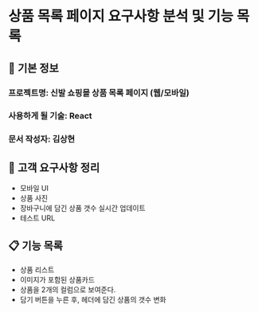 # 상품 목록 페이지 요구사항 분석 및 기능 목록

## 📌 기본 정보
### 프로젝트명: 신발 쇼핑몰 상품 목록 페이지 (웹/모바일)

### 사용하게 될 기술: React

### 문서 작성자: 김상현

## 📝 고객 요구사항 정리
- 모바일 UI
- 상품 사진
- 장바구니에 담긴 상품 갯수 실시간 업데이트
- 테스트 URL

## 📋 기능 목록
- 상품 리스트
- 이미지가 포함된 상품카드
- 상품을 2개의 컬럼으로 보여준다.
- 담기 버튼을 누른 후, 헤더에 담긴 상품의 갯수 변화
